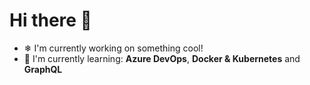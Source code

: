 # Hi there 👋

- ❄ I'm currently working on something cool!
- 🌱 I'm currently learning: **Azure DevOps**, **Docker & Kubernetes** and **GraphQL**

